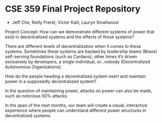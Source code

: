 # CSE 359 Final Project Repository
- Jeff Che, Reilly Freret, Victor Kalil, Lauryn Smallwood

Project Concept:
How can we demonstrate different systems of power that exist in decentralized systems and the effects of those systems?

There are different levels of decentralization when it comes to these systems. Sometimes these systems are backed by leadership teams (Brave) self-serving foundations (such as Cardano), other times it’s driven exclusively by developers, a single individual, or...nobody (Decentralized Autonomous Organizations).

How do the people heading a decentralized system exert and maintain power in a supposedly decentralized system?

In the question of maintaining power, attacks on power can also be made, such as notorious 50% attacks.

In the span of the next months, our team will create a visual, interactive experience where people can understand different power structures in decentralized systems.